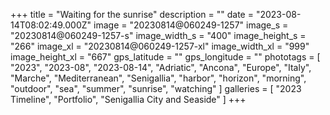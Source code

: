 +++
title = "Waiting for the sunrise"
description = ""
date = "2023-08-14T08:02:49.000Z"
image = "20230814@060249-1257"
image_s = "20230814@060249-1257-s"
image_width_s = "400"
image_height_s = "266"
image_xl = "20230814@060249-1257-xl"
image_width_xl = "999"
image_height_xl = "667"
gps_latitude = ""
gps_longitude = ""
phototags = [ "2023", "2023-08", "2023-08-14", "Adriatic", "Ancona", "Europe", "Italy", "Marche", "Mediterranean", "Senigallia", "harbor", "horizon", "morning", "outdoor", "sea", "summer", "sunrise", "watching" ]
galleries = [ "2023 Timeline", "Portfolio", "Senigallia City and Seaside" ]
+++
